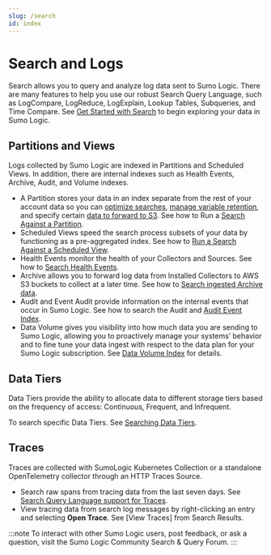 ```yaml
---
slug: /search
id: index
---
```


# Search and Logs

Search allows you to query and analyze log data sent to Sumo Logic. There are many features to help you use our robust Search Query Language, such as LogCompare, LogReduce, LogExplain, Lookup Tables, Subqueries, and Time Compare. See [Get Started with Search](/docs/search/get-started-with-search) to begin exploring your data in Sumo Logic.

## Partitions and Views 

Logs collected by Sumo Logic are indexed in Partitions and Scheduled Views. In addition, there are internal indexes such as Health Events, Archive, Audit, and Volume indexes. 

* A Partition stores your data in an index separate from the rest of your account data so you can [optimize searches](optimize-search-performance.md), [manage variable retention](../manage/partitions-and-data-tiers/manage-indexes-variable-retention.md), and specify certain [data to forward to S3](../manage/data-forwarding/data-forwarding-to-s3.md). See how to Run a [Search Against a Partition](optimizing-search-with-partitions.md).
* Scheduled Views speed the search process subsets of your data by functioning as a pre-aggregated index. See how to [Run a Search Against a Scheduled View](../manage/scheduled-views/run-search-against-scheduled-view.md).
* Health Events monitor the health of your Collectors and Sources. See how to [Search Health Events](../manage/health-events.md).
* Archive allows you to forward log data from Installed Collectors to AWS S3 buckets to collect at a later time. See how to [Search ingested Archive data](manage-archive).
* Audit and Event Audit provide information on the internal events that occur in Sumo Logic. See how to search the Audit and [Audit Event Index](../manage/security/audit-event-index.md).
* Data Volume gives you visibility into how much data you are sending to Sumo Logic, allowing you to proactively manage your systems’ behavior and to fine tune your data ingest with respect to the data plan for your Sumo Logic subscription. See [Data Volume Index](/docs/manage/ingestion-and-volume/data-volume-index) for details.

## Data Tiers 

Data Tiers provide the ability to allocate data to different storage tiers based on the frequency of access: Continuous, Frequent, and Infrequent.

To search specific Data Tiers. See [Searching Data Tiers](/docs/manage/partitions-and-data-tiers).

## Traces 

Traces are collected with SumoLogic Kubernetes Collection or a standalone OpenTelemetry collector through an HTTP Traces Source.

* Search raw spans from tracing data from the last seven days. See [Search Query Language support for Traces](get-started-with-search/search-basics/view-traces-search-results.md).
* View tracing data from search log messages by right-clicking an entry and selecting **Open Trace**. See [View Traces] from Search Results.

:::note
To interact with other Sumo Logic users, post feedback, or ask a question, visit the Sumo Logic Community Search & Query Forum. 
:::
